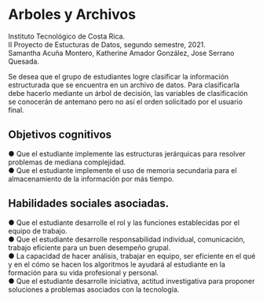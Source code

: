 # Arboles y Archivos

Instituto Tecnológico de Costa Rica. <br />
II Proyecto de Estucturas de Datos, segundo semestre, 2021.<br />
Samantha Acuña Montero, Katherine Amador González, Jose Serrano Quesada.<br />

Se desea que el grupo de estudiantes logre clasificar la información estructurada que se encuentra en
un archivo de datos. Para clasificarla debe hacerlo mediante un árbol de decisión, las variables de
clasificación se conocerán de antemano pero no así el orden solicitado por el usuario final.<br />


## Objetivos cognitivos <br />
● Que el estudiante implemente las estructuras jerárquicas para resolver problemas de mediana complejidad.<br />
● Que el estudiante implemente el uso de memoria secundaria para el almacenamiento de la información por más tiempo.<br />

## Habilidades sociales asociadas. <br />
● Que el estudiante desarrolle el rol y las funciones establecidas por el equipo de trabajo. <br />
● Que el estudiante desarrolle responsabilidad individual, comunicación, trabajo eficiente para un buen desempeño grupal. <br />
● La capacidad de hacer análisis, trabajar en equipo, ser eficiente en el qué y en el cómo se hacen los algoritmos le ayudará al estudiante en la formación para su vida profesional y personal.<br />
● Que el estudiante desarrolle iniciativa, actitud investigativa para proponer soluciones a problemas asociados con la tecnología. <br />
